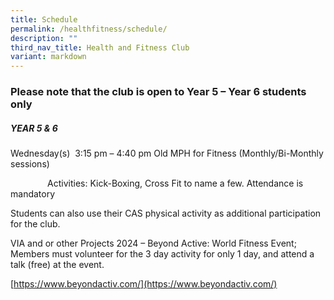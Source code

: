 ```yaml
---
title: Schedule
permalink: /healthfitness/schedule/
description: ""
third_nav_title: Health and Fitness Club
variant: markdown
---
```

### Please note that the club is open to Year 5 – Year 6 students only

##### **YEAR 5 & 6**

Wednesday(s)  3:15 pm – 4:40 pm Old MPH for Fitness (Monthly/Bi-Monthly sessions)

               Activities: Kick-Boxing, Cross Fit to name a few. Attendance is mandatory

Students can also use their CAS physical activity as additional participation for the club.

VIA and or other Projects 2024 – Beyond Active: World Fitness Event; Members must volunteer for the 3 day activity for only 1 day, and attend a talk (free) at the event.

[https://www.beyondactiv.com/](https://www.beyondactiv.com/)